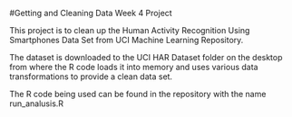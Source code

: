 #Getting and Cleaning Data Week 4 Project

This project is to clean up the Human Activity Recognition Using Smartphones Data Set from UCI Machine Learning Repository.

The dataset is downloaded to the UCI HAR Dataset folder on the desktop from where the R code loads it into memory and uses various data transformations to provide a clean data set.

The R code being used can be found in the repository with the name run_analusis.R 